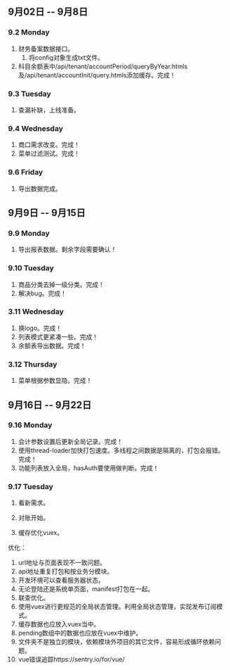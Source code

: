 ## 9月02日 -- 9月8日

### 9.2 Monday
1. 财务备案数据接口。
   1. 将config对象生成txt文件。
2. 科目余额表中/api/tenant/accountPeriod/queryByYear.htmls及/api/tenant/accountInit/query.htmls添加缓存。完成！

### 9.3 Tuesday
1. 查漏补缺，上线准备。

### 9.4 Wednesday
1. 商口需求改变。完成！
2. 菜单过滤测试。完成！

### 9.6 Friday
1. 导出数据完成。


## 9月9日 -- 9月15日

### 9.9 Monday
1. 导出报表数据。剩余字段需要确认！

### 9.10 Tuesday
1. 商品分类去掉一级分类。完成！
5. 解决bug。完成！

### 3.11 Wednesday
1. 换logo。完成！
2. 列表模式更紧凑一些。完成！
3. 余额表导出数据。完成！

### 3.12 Thursday
1. 菜单根据参数显隐。完成！

## 9月16日 -- 9月22日

### 9.16 Monday
1. 会计参数设置后更新全局记录。完成！
2. 使用thread-loader加快打包速度。多线程之间数据是隔离的，打包会报错。完成！
3. 功能列表放入全局，hasAuth要使用做判断。完成！

### 9.17 Tuesday
1. 看新需求。
1. 对账开始。


1. 缓存优化vuex。

优化：
1. url地址与页面表现不一致问题。
1. api地址重复打包和按业务分模块。
1. 开发环境可以查看服务器状态。
1. 无论登陆还是系统单页面，manifest打包在一起。
1. 联查优化。
1. 使用vuex进行更规范的全局状态管理。利用全局状态管理，实现发布订阅模式。
1. 缓存数据也应放入vuex当中。
1. pending数组中的数据也应放在vuex中维护。
1. 文件夹不是独立的模块，依赖模块外项目的其它文件，容易形成循环依赖问题。
1. vue错误追踪https://sentry.io/for/vue/
